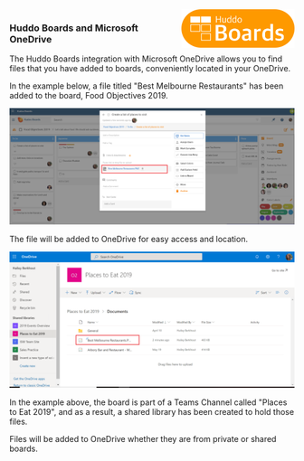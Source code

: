 <img style="float: right" src="/assets/images/boards-logo.jpg" width="200" alt="My Boards" />

### Huddo Boards and Microsoft OneDrive

The Huddo Boards integration with Microsoft OneDrive allows you to find files that you have added to boards, conveniently located in your OneDrive.

In the example below, a file titled "Best Melbourne Restaurants" has been added to the board, Food Objectives 2019.

![](/assets/boards/onedrive1.PNG)  

The file will be added to OneDrive for easy access and location.

![](/assets/boards/onedrive2.PNG)  

In the example above, the board is part of a Teams Channel called "Places to Eat 2019", and as a result, a shared library has been created to hold those files.

Files will be added to OneDrive whether they are from private or shared boards.
